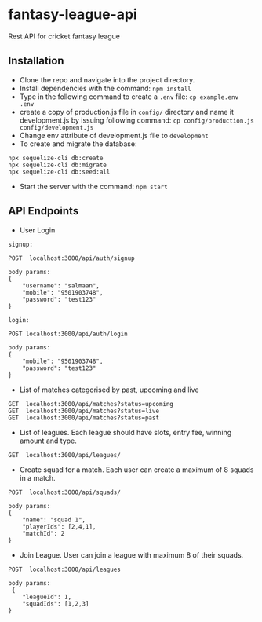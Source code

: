 # fantasy-league-api
Rest API for cricket fantasy league

## Installation
- Clone the repo and navigate into the project directory.
- Install dependencies with the command: `npm install`
- Type in the following command to create a `.env` file:
`cp example.env .env`
- create a copy of production.js file in `config/` directory and name it development.js by issuing following command: 
`cp config/production.js config/development.js`
- Change env attribute of development.js file to `development`
- To create and migrate the database:
```
npx sequelize-cli db:create
npx sequelize-cli db:migrate
npx sequelize-cli db:seed:all
```
- Start the server with the command: `npm start`

## API Endpoints
- User Login  
 
```
signup:

POST  localhost:3000/api/auth/signup

body params: 
{
	"username": "salmaan",
	"mobile": "9501903748",
	"password": "test123"
}
```
```
login:

POST localhost:3000/api/auth/login

body params: 
{
	"mobile": "9501903748",
	"password": "test123"
}
```

- List of matches categorised by past, upcoming and live
```
GET  localhost:3000/api/matches?status=upcoming
GET  localhost:3000/api/matches?status=live
GET  localhost:3000/api/matches?status=past
```

- List of leagues. Each league should have slots, entry fee, winning amount and type.
```
GET  localhost:3000/api/leagues/
```

- Create squad for a match. Each user can create a maximum of 8 squads in a match. 
```
POST  localhost:3000/api/squads/

body params:
{
	"name": "squad 1",
	"playerIds": [2,4,1],
	"matchId": 2
}
```

- Join League. User can join a league with maximum 8 of their squads.
```
POST  localhost:3000/api/leagues

body params:
 {
	"leagueId": 1,
	"squadIds": [1,2,3]
}
 ```
